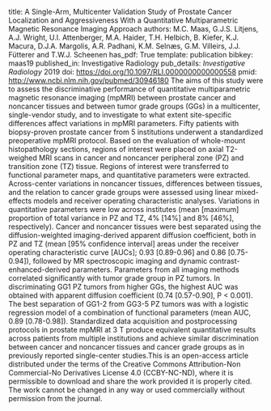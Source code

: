 title: A Single-Arm, Multicenter Validation Study of Prostate Cancer Localization and Aggressiveness With a Quantitative Multiparametric Magnetic Resonance Imaging Approach
authors: M.C. Maas, G.J.S. Litjens, A.J. Wright, U.I. Attenberger, M.A. Haider, T.H. Helbich, B. Kiefer, K.J. Macura, D.J.A. Margolis, A.R. Padhani, K.M. Selnæs, G.M. Villeirs, J.J. Fütterer and T.W.J. Scheenen
has_pdf: True
template: publication
bibkey: maas19
published_in: Investigative Radiology
pub_details: <i>Investigative Radiology</i> 2019
doi: https://doi.org/10.1097/RLI.0000000000000558
pmid: http://www.ncbi.nlm.nih.gov/pubmed/30946180
The aims of this study were to assess the discriminative performance of quantitative multiparametric magnetic resonance imaging (mpMRI) between prostate cancer and noncancer tissues and between tumor grade groups (GGs) in a multicenter, single-vendor study, and to investigate to what extent site-specific differences affect variations in mpMRI parameters. Fifty patients with biopsy-proven prostate cancer from 5 institutions underwent a standardized preoperative mpMRI protocol. Based on the evaluation of whole-mount histopathology sections, regions of interest were placed on axial T2-weighed MRI scans in cancer and noncancer peripheral zone (PZ) and transition zone (TZ) tissue. Regions of interest were transferred to functional parameter maps, and quantitative parameters were extracted. Across-center variations in noncancer tissues, differences between tissues, and the relation to cancer grade groups were assessed using linear mixed-effects models and receiver operating characteristic analyses. Variations in quantitative parameters were low across institutes (mean [maximum] proportion of total variance in PZ and TZ, 4% [14%] and 8% [46%], respectively). Cancer and noncancer tissues were best separated using the diffusion-weighted imaging-derived apparent diffusion coefficient, both in PZ and TZ (mean [95% confidence interval] areas under the receiver operating characteristic curve [AUCs]; 0.93 [0.89-0.96] and 0.86 [0.75-0.94]), followed by MR spectroscopic imaging and dynamic contrast-enhanced-derived parameters. Parameters from all imaging methods correlated significantly with tumor grade group in PZ tumors. In discriminating GG1 PZ tumors from higher GGs, the highest AUC was obtained with apparent diffusion coefficient (0.74 [0.57-0.90], P < 0.001). The best separation of GG1-2 from GG3-5 PZ tumors was with a logistic regression model of a combination of functional parameters (mean AUC, 0.89 [0.78-0.98]). Standardized data acquisition and postprocessing protocols in prostate mpMRI at 3 T produce equivalent quantitative results across patients from multiple institutions and achieve similar discrimination between cancer and noncancer tissues and cancer grade groups as in previously reported single-center studies.This is an open-access article distributed under the terms of the Creative Commons Attribution-Non Commercial-No Derivatives License 4.0 (CCBY-NC-ND), where it is permissible to download and share the work provided it is properly cited. The work cannot be changed in any way or used commercially without permission from the journal.

